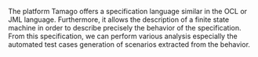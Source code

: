 The platform Tamago offers a specification language similar in the OCL or JML language. Furthermore, it allows the description of a finite state machine in order to describe precisely the behavior of the specification. From this specification, we can perform various analysis especially the automated test cases generation of scenarios extracted from the behavior.